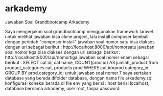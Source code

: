 # arkademy
Jawaban Soal Grandbootcamp Arkademy

Saya mengerjakan soal grandbootcamp menggunakan framework laravel
untuk melihat jawaban bisa clone project, lalu install composer kembali dengan perintah "composer install"
jawaban soal nomor satu bisa diakses dengan url sebagai berikut : http://localhost:8000/api/nomorsatu
jawaban soal nomor tiga bisa diakses dengan url sebagai berikut : http://localhost:8000/api/nomortiga
jawaban soal nomer enam sebagai berikut : 
SELECT cat.id, cat.name, COUNT(prod.id) AS jumlah_product 
from product_categories cat, products prod 
WHERE cat.id=prod.category_id GROUP BY prod.category_id;
untuk jawaban soal nomer 7 saya sertakan database yang berada difolder database, dengan nama file arkademy.sql
konfigurasi koneksi berada di file env yang berisi : host berisi localhost, database bernama arkademy, user root, tanpa password


